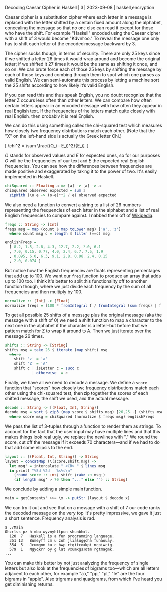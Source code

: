 Decoding Caesar Cipher in Haskell | 3 | 2023-09-08 | haskell,encryption

Caesar cipher is a substitution cipher where each letter in a message is replaced with the letter shifted by a certain fixed amount along the alphabet, concealing the message so that no one else can read it except for those who have the shift. For example "Haskell" encoded using the Caesar cipher with a shift of 3 would become "Kdvnhoo." To reveal the message one only has to shift each letter of the encoded message backward by 3.

The cipher sucks though, in terms of security. There are only 25 keys since if we shifted a letter 26 times it would wrap around and become the original letter; if we shifted it 27 times it would be the same as shifting it once, and so on. We can brute force each of those 25 keys by shifting the message by each of those keys and combing through them to spot which one parses as valid English. We can semi-automate this process by letting a machine sort the 25 shifts according to how likely it's valid English.

If you can read this and thus speak English, you no doubt recognize that the letter Z occurs less often than other letters. We can compare how often certain letters appear in an encoded message with how often they appear in real English text. If the frequencies of the letters match quite closely with real English, then probably it is real English.

We can do this using something called the chi-squared test which measures how closely two frequency distributions match each other. (Note that the "X" on the left-hand side is actually the Greek letter Chi.)

\[
    \chi^2 = \sum \frac{(O_i - E_i)^2}{E_i}.
\]

$O$ stands for observed values and $E$ for expected ones, so for our purposes $O$ will be the frequencies of our text and $E$ the expected real English frequencies. You can see how the differences between frequencies are made positive and exaggerated by taking it to the power of two. It's easily implemented in Haskell.

```hs
chiSquared :: Floating a => [a] -> [a] -> a
chiSquared observed expected = sum $
  zipWith (\o e -> (o-e)**2 / e) observed expected
```

We also need a function to convert a string to a list of 26 numbers representing the frequencies of each letter in the alphabet and a list of real English frequencies to compare against. I nabbed them off of [Wikipedia](https://en.wikipedia.org/wiki/Letter_frequency).

```hs
freqs :: String -> [Int]
freqs msg = map (count $ map toLower msg) ['a'..'z']
  where count msg c = length $ filter (==c) msg

englishFreqs =
  [ 8.2, 1.5, 2.8, 4.3, 12.7, 2.2, 2.0, 6.1
  , 7.0, 0.15, 0.77, 4.0, 2.4, 6.7, 7.5, 1.9
  , 0.095, 6.0, 6.3, 9.1, 2.8, 0.98, 2.4, 0.15
  , 2.0, 0.074 ]
```

But notice how the English frequencies are floats representing percentages that add up to 100. We want our `freq` function to produce an array that adds up to 100 too. I think it's better to split this functionality off to another function though, where we just divide each frequency by the sum of all frequencies and then multiply by 100.

```hs
normalize :: [Int] -> [Float]
normalize freqs = [100 * fromIntegral f / fromIntegral (sum freqs) | f <- freqs]
```

To get all possible 25 shifts of a message plus the original message (aka the message with a shift of 0) we need a shift function to map a character to the next one in the alphabet if the character is a letter–but before that we pattern match for Z to wrap it around to A. Then we just iterate over the message 26 times.

```hs
shifts :: String -> [String]
shifts msg = take 26 $ iterate (map shift) msg
  where
    shift 'z' = 'a'
    shift 'Z' = 'A'
    shift c | isLetter c = succ c
            | otherwise  = c
```

Finally, we have all we need to decode a message. We define a `score` function that "scores" how closely two frequency distributions match each other using the chi-squared test, then zip together the scores of each shifted message, the shift we used, and the actual message.

```hs
decode :: String -> [(Float, Int, String)]
decode msg = sort $ zip3 (map score $ shifts msg) [26,25..] (shifts msg)
  where score msg = chiSquared (normalize $ freqs msg) englishFreqs
```

We pass the list of 3-tuples through a function to render them as strings. To account for the fact that the user input may have multiple lines and that this makes things look real ugly, we replace the newlines with "<CR>." We round the score, cut off the message if it exceeds 70 characters—and if we had to do that add some ellipsis to the end.

```hs
layout :: [(Float, Int, String)] -> String
layout = concatMap (\(score,shift,msg) ->
  let msg' = intercalate " <CR> " $ lines msg
  in printf "%5d %2d   %s%s\n"
    (round score :: Int) shift (take 70 msg')
    (if length msg' > 70 then "..." else "") :: String)
```

We conclude by adding a simple main function.

```hs
main = getContents' >>= \x -> putStr (layout $ decode x)
```

We can try it out and see that on a message with a shift of 7 our code ranks the decoded message on the very top. It's pretty impressive, we gave it just a short sentence. Frequency analysis is rad.

```
$ ./Main
Ohzrlss pz h mbu wyvnyhttpun shunbhnl.
  120  7   Haskell is a fun programming language.
  351 13   Bumeyff cm u zoh jlialuggcha fuhaouay.
  354  5   Jcumgnn ku c hwp rtqitcookpi ncpiwcig.
  579  1   Ngyqkrr oy g lat vxumxgssotm rgtmagmk.
...
```

You can make this better by not just analyzing the frequency of single letters but also look at the frequencies of bigrams too—which are all letters adjacent to each other, for example "ap," "pp," "pl," "le" are the four bigrams in "apple". Also trigrams and quadgrams,  from which I've heard you get diminishing returns.
